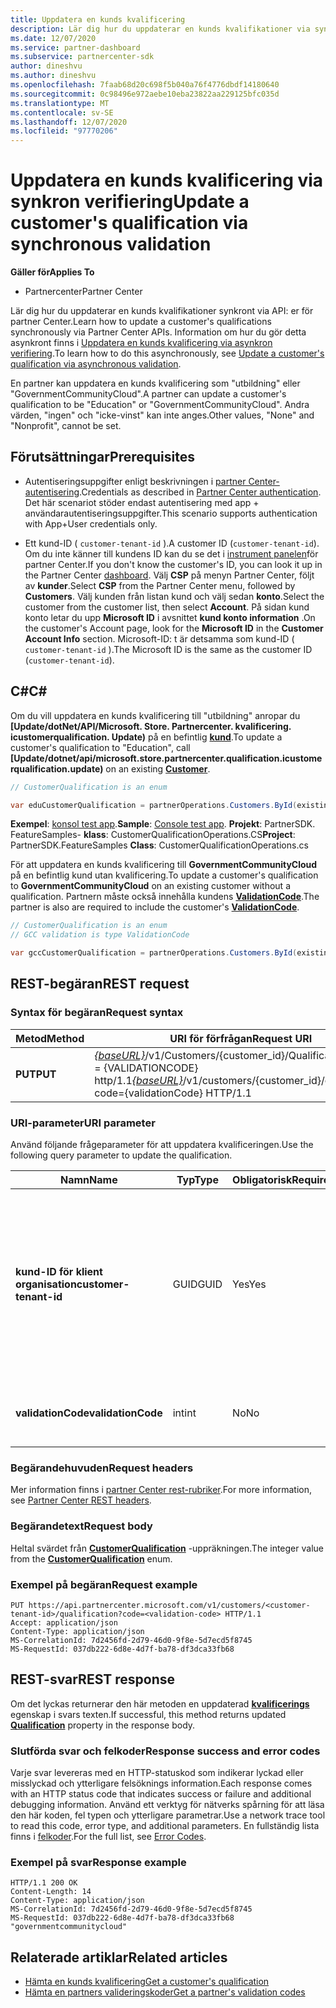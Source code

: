 ```yaml
---
title: Uppdatera en kunds kvalificering
description: Lär dig hur du uppdaterar en kunds kvalifikationer via synkron gallring eller först konsumentsajter, inklusive adressen som är kopplad till profilen.
ms.date: 12/07/2020
ms.service: partner-dashboard
ms.subservice: partnercenter-sdk
author: dineshvu
ms.author: dineshvu
ms.openlocfilehash: 7faab68d20c698f5b040a76f4776dbdf14180640
ms.sourcegitcommit: 0c98496e972aebe10eba23822aa229125bfc035d
ms.translationtype: MT
ms.contentlocale: sv-SE
ms.lasthandoff: 12/07/2020
ms.locfileid: "97770206"
---
```

# <a name="update-a-customers-qualification-via-synchronous-validation"></a><span data-ttu-id="491c7-103">Uppdatera en kunds kvalificering via synkron verifiering</span><span class="sxs-lookup"><span data-stu-id="491c7-103">Update a customer's qualification via synchronous validation</span></span>

<span data-ttu-id="491c7-104">**Gäller för**</span><span class="sxs-lookup"><span data-stu-id="491c7-104">**Applies To**</span></span>

- <span data-ttu-id="491c7-105">Partnercenter</span><span class="sxs-lookup"><span data-stu-id="491c7-105">Partner Center</span></span>

<span data-ttu-id="491c7-106">Lär dig hur du uppdaterar en kunds kvalifikationer synkront via API: er för partner Center.</span><span class="sxs-lookup"><span data-stu-id="491c7-106">Learn how to update a customer's qualifications synchronously via Partner Center APIs.</span></span> <span data-ttu-id="491c7-107">Information om hur du gör detta asynkront finns i [Uppdatera en kunds kvalificering via asynkron verifiering](update-customer-qualification-asynchronous.md).</span><span class="sxs-lookup"><span data-stu-id="491c7-107">To learn how to do this asynchronously, see [Update a customer's qualification via asynchronous validation](update-customer-qualification-asynchronous.md).</span></span>

<span data-ttu-id="491c7-108">En partner kan uppdatera en kunds kvalificering som "utbildning" eller "GovernmentCommunityCloud".</span><span class="sxs-lookup"><span data-stu-id="491c7-108">A partner can update a customer's qualification to be "Education" or "GovernmentCommunityCloud".</span></span> <span data-ttu-id="491c7-109">Andra värden, "ingen" och "icke-vinst" kan inte anges.</span><span class="sxs-lookup"><span data-stu-id="491c7-109">Other values, "None" and "Nonprofit", cannot be set.</span></span>

## <a name="prerequisites"></a><span data-ttu-id="491c7-110">Förutsättningar</span><span class="sxs-lookup"><span data-stu-id="491c7-110">Prerequisites</span></span>

- <span data-ttu-id="491c7-111">Autentiseringsuppgifter enligt beskrivningen i [partner Center-autentisering](partner-center-authentication.md).</span><span class="sxs-lookup"><span data-stu-id="491c7-111">Credentials as described in [Partner Center authentication](partner-center-authentication.md).</span></span> <span data-ttu-id="491c7-112">Det här scenariot stöder endast autentisering med app + användarautentiseringsuppgifter.</span><span class="sxs-lookup"><span data-stu-id="491c7-112">This scenario supports authentication with App+User credentials only.</span></span>

- <span data-ttu-id="491c7-113">Ett kund-ID ( `customer-tenant-id` ).</span><span class="sxs-lookup"><span data-stu-id="491c7-113">A customer ID (`customer-tenant-id`).</span></span> <span data-ttu-id="491c7-114">Om du inte känner till kundens ID kan du se det i [instrument panelen](https://partner.microsoft.com/dashboard)för partner Center.</span><span class="sxs-lookup"><span data-stu-id="491c7-114">If you don't know the customer's ID, you can look it up in the Partner Center [dashboard](https://partner.microsoft.com/dashboard).</span></span> <span data-ttu-id="491c7-115">Välj **CSP** på menyn Partner Center, följt av **kunder**.</span><span class="sxs-lookup"><span data-stu-id="491c7-115">Select **CSP** from the Partner Center menu, followed by **Customers**.</span></span> <span data-ttu-id="491c7-116">Välj kunden från listan kund och välj sedan **konto**.</span><span class="sxs-lookup"><span data-stu-id="491c7-116">Select the customer from the customer list, then select **Account**.</span></span> <span data-ttu-id="491c7-117">På sidan kund konto letar du upp **Microsoft ID** i avsnittet **kund konto information** .</span><span class="sxs-lookup"><span data-stu-id="491c7-117">On the customer's Account page, look for the **Microsoft ID** in the **Customer Account Info** section.</span></span> <span data-ttu-id="491c7-118">Microsoft-ID: t är detsamma som kund-ID ( `customer-tenant-id` ).</span><span class="sxs-lookup"><span data-stu-id="491c7-118">The Microsoft ID is the same as the customer ID  (`customer-tenant-id`).</span></span>

## <a name="c"></a><span data-ttu-id="491c7-119">C\#</span><span class="sxs-lookup"><span data-stu-id="491c7-119">C\#</span></span>

<span data-ttu-id="491c7-120">Om du vill uppdatera en kunds kvalificering till "utbildning" anropar du **[Update/dotNet/API/Microsoft. Store. Partnercenter. kvalificering. icustomerqualification. Update)** på en befintlig  [**kund**](/dotnet/api/microsoft.store.partnercenter.models.customers.customer).</span><span class="sxs-lookup"><span data-stu-id="491c7-120">To update a customer's qualification to "Education", call **[Update/dotnet/api/microsoft.store.partnercenter.qualification.icustomerqualification.update)** on an existing  [**Customer**](/dotnet/api/microsoft.store.partnercenter.models.customers.customer).</span></span>

``` csharp
// CustomerQualification is an enum

var eduCustomerQualification = partnerOperations.Customers.ById(existingCustomer.Id).Qualification.Update(CustomerQualification.Education);
```

<span data-ttu-id="491c7-121">**Exempel**: [konsol test app](console-test-app.md).</span><span class="sxs-lookup"><span data-stu-id="491c7-121">**Sample**: [Console test app](console-test-app.md).</span></span> <span data-ttu-id="491c7-122">**Projekt**: PartnerSDK. FeatureSamples- **klass**: CustomerQualificationOperations.CS</span><span class="sxs-lookup"><span data-stu-id="491c7-122">**Project**: PartnerSDK.FeatureSamples **Class**: CustomerQualificationOperations.cs</span></span>

<span data-ttu-id="491c7-123">För att uppdatera en kunds kvalificering till **GovernmentCommunityCloud** på en befintlig kund utan kvalificering.</span><span class="sxs-lookup"><span data-stu-id="491c7-123">To update a customer's qualification to **GovernmentCommunityCloud** on an existing customer without a qualification.</span></span>  <span data-ttu-id="491c7-124">Partnern måste också innehålla kundens [**ValidationCode**](utility-resources.md#validationcode).</span><span class="sxs-lookup"><span data-stu-id="491c7-124">The partner is also are required to include the customer's [**ValidationCode**](utility-resources.md#validationcode).</span></span>

``` csharp
// CustomerQualification is an enum
// GCC validation is type ValidationCode

var gccCustomerQualification = partnerOperations.Customers.ById(existingCustomer.Id).Qualification.Update(CustomerQualification.GovernmentCommunityCloud, gccValidation);
```

## <a name="rest-request"></a><span data-ttu-id="491c7-125">REST-begäran</span><span class="sxs-lookup"><span data-stu-id="491c7-125">REST request</span></span>

### <a name="request-syntax"></a><span data-ttu-id="491c7-126">Syntax för begäran</span><span class="sxs-lookup"><span data-stu-id="491c7-126">Request syntax</span></span>

| <span data-ttu-id="491c7-127">Metod</span><span class="sxs-lookup"><span data-stu-id="491c7-127">Method</span></span>  | <span data-ttu-id="491c7-128">URI för förfrågan</span><span class="sxs-lookup"><span data-stu-id="491c7-128">Request URI</span></span>                                                                                             |
|---------|---------------------------------------------------------------------------------------------------------|
| <span data-ttu-id="491c7-129">**PUT**</span><span class="sxs-lookup"><span data-stu-id="491c7-129">**PUT**</span></span> | <span data-ttu-id="491c7-130">[*{baseURL}*](partner-center-rest-urls.md)/v1/Customers/{customer_id}/Qualification? Code = {VALIDATIONCODE} http/1.1</span><span class="sxs-lookup"><span data-stu-id="491c7-130">[*{baseURL}*](partner-center-rest-urls.md)/v1/customers/{customer_id}/qualification?code={validationCode} HTTP/1.1</span></span> |

### <a name="uri-parameter"></a><span data-ttu-id="491c7-131">URI-parameter</span><span class="sxs-lookup"><span data-stu-id="491c7-131">URI parameter</span></span>

<span data-ttu-id="491c7-132">Använd följande frågeparameter för att uppdatera kvalificeringen.</span><span class="sxs-lookup"><span data-stu-id="491c7-132">Use the following query parameter to update the qualification.</span></span>

| <span data-ttu-id="491c7-133">Namn</span><span class="sxs-lookup"><span data-stu-id="491c7-133">Name</span></span>                   | <span data-ttu-id="491c7-134">Typ</span><span class="sxs-lookup"><span data-stu-id="491c7-134">Type</span></span> | <span data-ttu-id="491c7-135">Obligatorisk</span><span class="sxs-lookup"><span data-stu-id="491c7-135">Required</span></span> | <span data-ttu-id="491c7-136">Beskrivning</span><span class="sxs-lookup"><span data-stu-id="491c7-136">Description</span></span>                                                                                                                                            |
|------------------------|------|----------|--------------------------------------------------------------------------------------------------------------------------------------------------------|
| <span data-ttu-id="491c7-137">**kund-ID för klient organisation**</span><span class="sxs-lookup"><span data-stu-id="491c7-137">**customer-tenant-id**</span></span> | <span data-ttu-id="491c7-138">GUID</span><span class="sxs-lookup"><span data-stu-id="491c7-138">GUID</span></span> | <span data-ttu-id="491c7-139">Yes</span><span class="sxs-lookup"><span data-stu-id="491c7-139">Yes</span></span>      | <span data-ttu-id="491c7-140">Värdet är ett GUID-formaterat **kund-Tenant-ID** som gör det möjligt för åter försäljaren att filtrera resultaten för en specifik kund som tillhör åter försäljaren.</span><span class="sxs-lookup"><span data-stu-id="491c7-140">The value is a GUID formatted **customer-tenant-id** that allows the reseller to filter the results for a given customer that belongs to the reseller.</span></span> |
| <span data-ttu-id="491c7-141">**validationCode**</span><span class="sxs-lookup"><span data-stu-id="491c7-141">**validationCode**</span></span>     | <span data-ttu-id="491c7-142">int</span><span class="sxs-lookup"><span data-stu-id="491c7-142">int</span></span>  | <span data-ttu-id="491c7-143">No</span><span class="sxs-lookup"><span data-stu-id="491c7-143">No</span></span>       | <span data-ttu-id="491c7-144">Krävs endast för Community-molnet för myndigheter.</span><span class="sxs-lookup"><span data-stu-id="491c7-144">Only needed for Government Community Cloud.</span></span>                                                                                                            |

### <a name="request-headers"></a><span data-ttu-id="491c7-145">Begärandehuvuden</span><span class="sxs-lookup"><span data-stu-id="491c7-145">Request headers</span></span>

<span data-ttu-id="491c7-146">Mer information finns i [partner Center rest-rubriker](headers.md).</span><span class="sxs-lookup"><span data-stu-id="491c7-146">For more information, see [Partner Center REST headers](headers.md).</span></span>

### <a name="request-body"></a><span data-ttu-id="491c7-147">Begärandetext</span><span class="sxs-lookup"><span data-stu-id="491c7-147">Request body</span></span>

<span data-ttu-id="491c7-148">Heltal svärdet från [**CustomerQualification**](/dotnet/api/microsoft.store.partnercenter.models.customers.customerqualification) -uppräkningen.</span><span class="sxs-lookup"><span data-stu-id="491c7-148">The integer value from the [**CustomerQualification**](/dotnet/api/microsoft.store.partnercenter.models.customers.customerqualification) enum.</span></span>

### <a name="request-example"></a><span data-ttu-id="491c7-149">Exempel på begäran</span><span class="sxs-lookup"><span data-stu-id="491c7-149">Request example</span></span>

```http
PUT https://api.partnercenter.microsoft.com/v1/customers/<customer-tenant-id>/qualification?code=<validation-code> HTTP/1.1
Accept: application/json
Content-Type: application/json
MS-CorrelationId: 7d2456fd-2d79-46d0-9f8e-5d7ecd5f8745
MS-RequestId: 037db222-6d8e-4d7f-ba78-df3dca33fb68

```

## <a name="rest-response"></a><span data-ttu-id="491c7-150">REST-svar</span><span class="sxs-lookup"><span data-stu-id="491c7-150">REST response</span></span>

<span data-ttu-id="491c7-151">Om det lyckas returnerar den här metoden en uppdaterad [**kvalificerings**](/dotnet/api/microsoft.store.partnercenter.customers.icustomer.qualification) egenskap i svars texten.</span><span class="sxs-lookup"><span data-stu-id="491c7-151">If successful, this method returns updated [**Qualification**](/dotnet/api/microsoft.store.partnercenter.customers.icustomer.qualification) property in the response body.</span></span>

### <a name="response-success-and-error-codes"></a><span data-ttu-id="491c7-152">Slutförda svar och felkoder</span><span class="sxs-lookup"><span data-stu-id="491c7-152">Response success and error codes</span></span>

<span data-ttu-id="491c7-153">Varje svar levereras med en HTTP-statuskod som indikerar lyckad eller misslyckad och ytterligare felsöknings information.</span><span class="sxs-lookup"><span data-stu-id="491c7-153">Each response comes with an HTTP status code that indicates success or failure and additional debugging information.</span></span> <span data-ttu-id="491c7-154">Använd ett verktyg för nätverks spårning för att läsa den här koden, fel typen och ytterligare parametrar.</span><span class="sxs-lookup"><span data-stu-id="491c7-154">Use a network trace tool to read this code, error type, and additional parameters.</span></span> <span data-ttu-id="491c7-155">En fullständig lista finns i [felkoder](error-codes.md).</span><span class="sxs-lookup"><span data-stu-id="491c7-155">For the full list, see [Error Codes](error-codes.md).</span></span>

### <a name="response-example"></a><span data-ttu-id="491c7-156">Exempel på svar</span><span class="sxs-lookup"><span data-stu-id="491c7-156">Response example</span></span>

```http
HTTP/1.1 200 OK
Content-Length: 14
Content-Type: application/json
MS-CorrelationId: 7d2456fd-2d79-46d0-9f8e-5d7ecd5f8745
MS-RequestId: 037db222-6d8e-4d7f-ba78-df3dca33fb68
"governmentcommunitycloud"
```

## <a name="related-articles"></a><span data-ttu-id="491c7-157">Relaterade artiklar</span><span class="sxs-lookup"><span data-stu-id="491c7-157">Related articles</span></span>

- [<span data-ttu-id="491c7-158">Hämta en kunds kvalificering</span><span class="sxs-lookup"><span data-stu-id="491c7-158">Get a customer's qualification</span></span>](get-a-customer-s-qualification.md)
- [<span data-ttu-id="491c7-159">Hämta en partners valideringskoder</span><span class="sxs-lookup"><span data-stu-id="491c7-159">Get a partner's validation codes</span></span>](get-a-partner-s-validation-codes.md)

